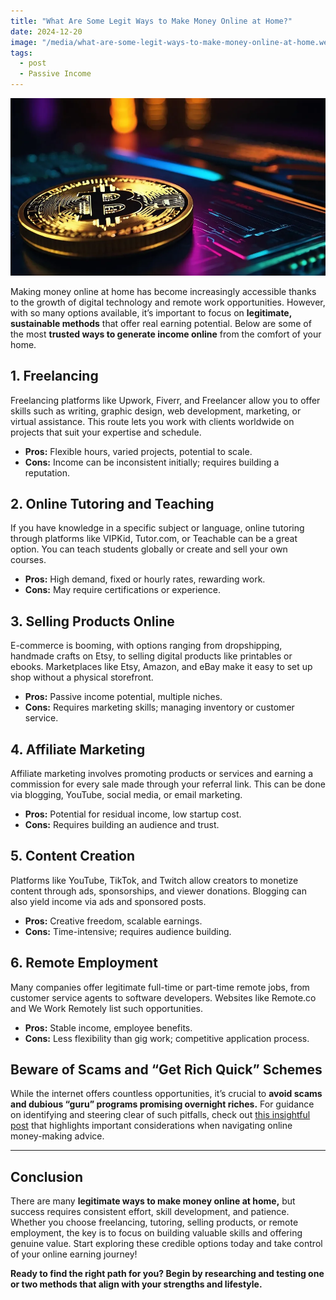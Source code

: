 ```yaml
---
title: "What Are Some Legit Ways to Make Money Online at Home?"
date: 2024-12-20
image: "/media/what-are-some-legit-ways-to-make-money-online-at-home.webp"
tags:
  - post
  - Passive Income
---
```


![What Are Some Legit Ways to Make Money Online at Home?](/media/what-are-some-legit-ways-to-make-money-online-at-home.webp)

Making money online at home has become increasingly accessible thanks to the growth of digital technology and remote work opportunities. However, with so many options available, it’s important to focus on **legitimate, sustainable methods** that offer real earning potential. Below are some of the most **trusted ways to generate income online** from the comfort of your home.

## 1. Freelancing

Freelancing platforms like Upwork, Fiverr, and Freelancer allow you to offer skills such as writing, graphic design, web development, marketing, or virtual assistance. This route lets you work with clients worldwide on projects that suit your expertise and schedule.

- **Pros:** Flexible hours, varied projects, potential to scale.
- **Cons:** Income can be inconsistent initially; requires building a reputation.

## 2. Online Tutoring and Teaching

If you have knowledge in a specific subject or language, online tutoring through platforms like VIPKid, Tutor.com, or Teachable can be a great option. You can teach students globally or create and sell your own courses.

- **Pros:** High demand, fixed or hourly rates, rewarding work.
- **Cons:** May require certifications or experience.

## 3. Selling Products Online

E-commerce is booming, with options ranging from dropshipping, handmade crafts on Etsy, to selling digital products like printables or ebooks. Marketplaces like Etsy, Amazon, and eBay make it easy to set up shop without a physical storefront.

- **Pros:** Passive income potential, multiple niches.
- **Cons:** Requires marketing skills; managing inventory or customer service.

## 4. Affiliate Marketing

Affiliate marketing involves promoting products or services and earning a commission for every sale made through your referral link. This can be done via blogging, YouTube, social media, or email marketing.

- **Pros:** Potential for residual income, low startup cost.
- **Cons:** Requires building an audience and trust.

## 5. Content Creation

Platforms like YouTube, TikTok, and Twitch allow creators to monetize content through ads, sponsorships, and viewer donations. Blogging can also yield income via ads and sponsored posts.

- **Pros:** Creative freedom, scalable earnings.
- **Cons:** Time-intensive; requires audience building.

## 6. Remote Employment

Many companies offer legitimate full-time or part-time remote jobs, from customer service agents to software developers. Websites like Remote.co and We Work Remotely list such opportunities.

- **Pros:** Stable income, employee benefits.
- **Cons:** Less flexibility than gig work; competitive application process.

## Beware of Scams and “Get Rich Quick” Schemes

While the internet offers countless opportunities, it’s crucial to **avoid scams and dubious “guru” programs promising overnight riches.** For guidance on identifying and steering clear of such pitfalls, check out [this insightful post](https://supertotallyawesome.com/posts/make-money-online-gurus/) that highlights important considerations when navigating online money-making advice.

---

## Conclusion

There are many **legitimate ways to make money online at home,** but success requires consistent effort, skill development, and patience. Whether you choose freelancing, tutoring, selling products, or remote employment, the key is to focus on building valuable skills and offering genuine value. Start exploring these credible options today and take control of your online earning journey!

**Ready to find the right path for you? Begin by researching and testing one or two methods that align with your strengths and lifestyle.**
